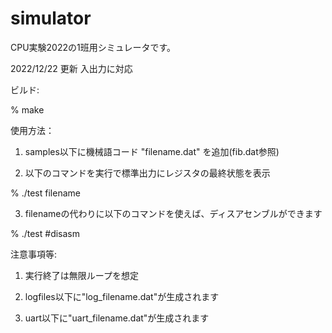# simulator
CPU実験2022の1班用シミュレータです。

2022/12/22 更新
入出力に対応


ビルド:

% make


使用方法：

1. samples以下に機械語コード "filename.dat" を追加(fib.dat参照)

2. 以下のコマンドを実行で標準出力にレジスタの最終状態を表示

% ./test filename

3. filenameの代わりに以下のコマンドを使えば、ディスアセンブルができます

% ./test #disasm


注意事項等:

1. 実行終了は無限ループを想定

2. logfiles以下に"log_filename.dat"が生成されます

3. uart以下に"uart_filename.dat"が生成されます